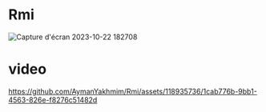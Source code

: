 # Rmi
![Capture d'écran 2023-10-22 182708](https://github.com/AymanYakhmim/Rmi/assets/118935736/c2cf16bd-3d77-4709-8b43-851172926137)
# video






https://github.com/AymanYakhmim/Rmi/assets/118935736/1cab776b-9bb1-4563-826e-f8276c51482d

